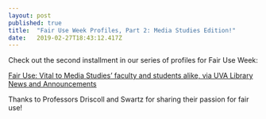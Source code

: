 ```yaml
---
layout: post 
published: true
title:  "Fair Use Week Profiles, Part 2: Media Studies Edition!" 
date:   2019-02-27T18:43:12.417Z 
---
```


Check out the second installment in our series of profiles for Fair Use Week: 

[Fair Use: Vital to Media Studies’ faculty and students alike, via UVA Library News and Announcements](https://news.library.virginia.edu/2019/02/26/fair-use-vital-to-media-studies-faculty-and-students-alike/)

Thanks to Professors Driscoll and Swartz for sharing their passion for fair use!
